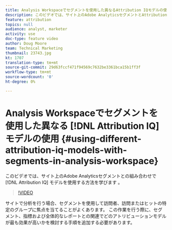 ```yaml
---
title: Analysis Workspaceでセグメントを使用した異なるAttribution IQモデルの使用
description: このビデオでは、サイト上のAdobe AnalyticsセグメントとAttribution IQモデルを組み合わせて使用する方法を学びます。
feature: attribution
topics: null
audience: analyst, marketer
activity: use
doc-type: feature video
author: Doug Moore
team: Technical Marketing
thumbnail: 23743.jpg
kt: 1707
translation-type: tm+mt
source-git-commit: 29d63fccf471f94569c7632be3361bca15b1ff3f
workflow-type: tm+mt
source-wordcount: '0'
ht-degree: 0%

---
```



# Analysis Workspaceでセグメントを使用した異なる [!DNL Attribution IQ] モデルの使用  {#using-different-attribution-iq-models-with-segments-in-analysis-workspace}

このビデオでは、サイト上のAdobe Analyticsセグメントとの組み合わせで [!DNL Attribution IQ] モデルを使用する方法を学びます  。

>[!VIDEO](https://video.tv.adobe.com/v/23743/?quality=12)

サイトで分析を行う場合、セグメントを使用して訪問者、訪問またはヒットの特定のグループに焦点を当てることがよくあります。 この作業を行う際に、セグメント、指標および全体的なレポートとの関連でどのアトリビューションモデルが最も効果が高いかを検討する手順を追加する必要があります。
